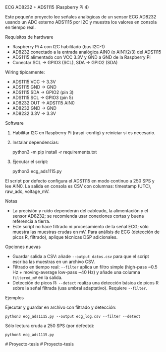 ECG AD8232 + ADS1115 (Raspberry Pi 4)

Este pequeño proyecto lee señales analógicas de un sensor ECG AD8232 usando un ADC externo ADS1115 por I2C y muestra los valores en consola en tiempo real.

Requisitos de hardware
- Raspberry Pi 4 con I2C habilitado (bus I2C-1)
- AD8232 conectado a la entrada analógica AIN0 (o AIN1/2/3) del ADS1115
- ADS1115 alimentado con VCC 3.3V y GND a GND de la Raspberry Pi
- Conectar SCL -> GPIO3 (SCL), SDA -> GPIO2 (SDA)

Wiring típicamente:
- ADS1115 VCC -> 3.3V
- ADS1115 GND -> GND
- ADS1115 SDA -> GPIO2 (pin 3)
- ADS1115 SCL -> GPIO3 (pin 5)
- AD8232 OUT -> ADS1115 AIN0
- AD8232 GND -> GND
- AD8232 3.3V -> 3.3V

Software
1. Habilitar I2C en Raspberry Pi (raspi-config) y reiniciar si es necesario.
2. Instalar dependencias:

   python3 -m pip install -r requirements.txt

3. Ejecutar el script:

   python3 ecg_ads1115.py

El script por defecto configura el ADS1115 en modo continuo a 250 SPS y lee AIN0. La salida en consola es CSV con columnas: timestamp (UTC), raw_adc, voltage_mV.

Notas
- La precisión y ruido dependerán del cableado, la alimentación y el sensor AD8232; se recomienda usar conexiones cortas y buena referencia a tierra.
- Este script no hace filtrado ni procesamiento de la señal ECG; sólo muestra las muestras crudas en mV. Para análisis de ECG (detección de picos R, filtrado), aplique técnicas DSP adicionales.
 
Opciones nuevas
- Guardar salida a CSV: añade `--output datos.csv` para que el script escriba las muestras en un archivo CSV.
- Filtrado en tiempo real: `--filter` aplica un filtro simple (high-pass ~0.5 Hz + moving-average low-pass ~40 Hz) y añade una columna `filtered_mV` en la salida.
- Detección de picos R: `--detect` realiza una detección básica de picos R sobre la señal filtrada (usa umbral adaptativo). Requiere `--filter`.

Ejemplos

Ejecutar y guardar en archivo con filtrado y detección:

```
python3 ecg_ads1115.py --output ecg_log.csv --filter --detect
```

Sólo lectura cruda a 250 SPS (por defecto):

```
python3 ecg_ads1115.py
```
#   P r o y e c t o - t e s i s  
 #   P r o y e c t o - t e s i s  
 